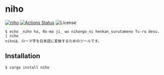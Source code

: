 niho
====

[![niho](https://img.shields.io/crates/v/niho.svg)](https://crates.io/crates/niho)
[![Actions Status](https://github.com/sile/niho/workflows/CI/badge.svg)](https://github.com/sile/niho/actions)
![License](https://img.shields.io/crates/l/niho)

```console
$ echo _niho ha, Ro-ma ji_ wo nihongo_ni henkan_surutameno Tu-ru desu. | niho
nihoは、ローマ字を日本語に変換するためのツールです。
```

## Installation

```console
$ cargo install niho
```
